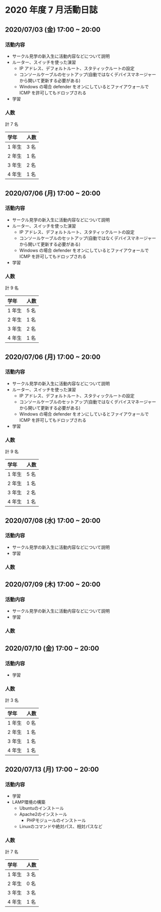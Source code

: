 # 2020 年度 7 月活動日誌

## 2020/07/03 (金) 17:00 ~ 20:00

### 活動内容

- サークル見学の新入生に活動内容などについて説明
- ルーター、スイッチを使った演習
  - IP アドレス、デフォルトルート、スタティックルートの設定
  - コンソールケーブルのセットアップ(自動ではなくデバイスマネージャーから開いて更新する必要がある)
  - Windows の場合 defender をオンにしているとファイアウォールで ICMP を許可してもドロップされる
- 学習

### 人数

計 7 名

| 学年   | 人数 |
| :----- | :--- |
| 1 年生 | 3 名 |
| 2 年生 | 1 名 |
| 3 年生 | 2 名 |
| 4 年生 | 1 名 |

## 2020/07/06 (月) 17:00 ~ 20:00

### 活動内容

- サークル見学の新入生に活動内容などについて説明
- ルーター、スイッチを使った演習
  - IP アドレス、デフォルトルート、スタティックルートの設定
  - コンソールケーブルのセットアップ(自動ではなくデバイスマネージャーから開いて更新する必要がある)
  - Windows の場合 defender をオンにしているとファイアウォールで ICMP を許可してもドロップされる
- 学習

### 人数

計 9 名

| 学年   | 人数 |
| :----- | :--- |
| 1 年生 | 5 名 |
| 2 年生 | 1 名 |
| 3 年生 | 2 名 |
| 4 年生 | 1 名 |

## 2020/07/06 (月) 17:00 ~ 20:00

### 活動内容

- サークル見学の新入生に活動内容などについて説明
- ルーター、スイッチを使った演習
  - IP アドレス、デフォルトルート、スタティックルートの設定
  - コンソールケーブルのセットアップ(自動ではなくデバイスマネージャーから開いて更新する必要がある)
  - Windows の場合 defender をオンにしているとファイアウォールで ICMP を許可してもドロップされる
- 学習

### 人数

計 9 名

| 学年   | 人数 |
| :----- | :--- |
| 1 年生 | 5 名 |
| 2 年生 | 1 名 |
| 3 年生 | 2 名 |
| 4 年生 | 1 名 |

## 2020/07/08 (水) 17:00 ~ 20:00

### 活動内容

- サークル見学の新入生に活動内容などについて説明
- 学習

### 人数

## 2020/07/09 (木) 17:00 ~ 20:00

### 活動内容

- サークル見学の新入生に活動内容などについて説明
- 学習

### 人数

## 2020/07/10 (金) 17:00 ~ 20:00

### 活動内容

- 学習

### 人数

計 3 名

| 学年   | 人数 |
| :----- | :--- |
| 1 年生 | 0 名 |
| 2 年生 | 1 名 |
| 3 年生 | 1 名 |
| 4 年生 | 1 名 |

## 2020/07/13 (月) 17:00 ~ 20:00

### 活動内容

- 学習
- LAMP環境の構築
  - Ubuntuのインストール
  - Apache2のインストール
    - PHPモジュールのインストール
  - Linuxのコマンドや絶対パス、相対パスなど


### 人数

計 7 名

| 学年   | 人数 |
| :----- | :--- |
| 1 年生 | 3 名 |
| 2 年生 | 0 名 |
| 3 年生 | 3 名 |
| 4 年生 | 1 名 |
